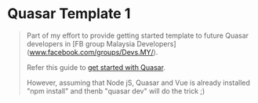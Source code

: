 # Quasar Template 1

> Part of my effort to provide getting started template to future Quasar developers in [FB group Malaysia Developers] (www.facebook.com/groups/Devs.MY/).
>
> Refer this guide to [get started with Quasar](http://github.com/HarisHashim/Mentor-Coaching/blob/master/JS/Quasar/Quickly%20Quasar.pdf).
>
> However, assuming that Node jS, Quasar and Vue is already installed "npm install" and thenb "quasar dev" will do the trick ;)
 

